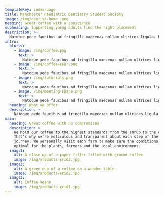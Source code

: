 ```yaml
---
templateKey: index-page
title: Manchester Paediatric Dentistry Student Society
image: /img/dentist-home.jpeg
heading: Great coffee with a conscience
subheading: Supporting young adults find the right placement
description: >-
  Natoque pede faucibus ad fringilla maecenas nullam ultrices ligula. Pede potenti suspendisse consectetur lacinia faucibus feugiat. Sit nam dui felis per. Nisi sapien varius mauris morbi cubilia conubia.
intro:
  blurbs:
    - image: /img/coffee.png
      text: >
        Natoque pede faucibus ad fringilla maecenas nullam ultrices ligula. Pede potenti suspendisse consectetur lacinia faucibus feugiat. Sit nam dui felis per. Nisi sapien varius mauris morbi cubilia conubia.
    - image: /img/coffee-gear.png
      text: >
        Natoque pede faucibus ad fringilla maecenas nullam ultrices ligula. Pede potenti suspendisse consectetur lacinia faucibus feugiat. Sit nam dui felis per. Nisi sapien varius mauris morbi cubilia conubia.
    - image: /img/tutorials.png
      text: >
        Natoque pede faucibus ad fringilla maecenas nullam ultrices ligula. Pede potenti suspendisse consectetur lacinia faucibus feugiat. Sit nam dui felis per. Nisi sapien varius mauris morbi cubilia conubia.
    - image: /img/meeting-space.png
      text: >
        Natoque pede faucibus ad fringilla maecenas nullam ultrices ligula. Pede potenti suspendisse consectetur lacinia faucibus feugiat. Sit nam dui felis per. Nisi sapien varius mauris morbi cubilia conubia.
  heading: What we offer
  description: >
    Natoque pede faucibus ad fringilla maecenas nullam ultrices ligula. Pede potenti suspendisse consectetur lacinia faucibus feugiat. Sit nam dui felis per. Nisi sapien varius mauris morbi cubilia conubia.
main:
  heading: Great coffee with no compromises
  description: >
    We hold our coffee to the highest standards from the shrub to the cup.
    That’s why we’re meticulous and transparent about each step of the coffee’s
    journey. We personally visit each farm to make sure the conditions are
    optimal for the plants, farmers and the local environment.
  image1:
    alt: A close-up of a paper filter filled with ground coffee
    image: /img/products-grid3.jpg
  image2:
    alt: A green cup of a coffee on a wooden table
    image: /img/products-grid2.jpg
  image3:
    alt: Coffee beans
    image: /img/products-grid1.jpg
---
```

